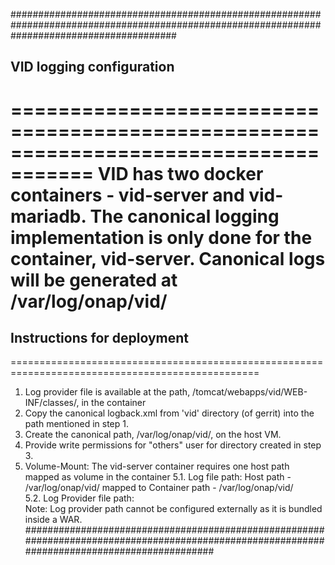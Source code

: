 ##############################################################################################################################################
## VID logging configuration
=====================================================================================
VID has two docker containers - vid-server and vid-mariadb. 
The canonical logging implementation is only done for the container, vid-server.
Canonical logs will be generated at /var/log/onap/vid/
=================================================================================================
## Instructions for deployment
=================================================================================================
  1. Log provider file is available at the path, /tomcat/webapps/vid/WEB-INF/classes/, in the container
  2. Copy the canonical logback.xml from 'vid' directory (of gerrit) into the path mentioned in step 1.
  3. Create the canonical path, /var/log/onap/vid/, on the host VM.
  4. Provide write permissions for "others" user for directory created in step 3.
  5. Volume-Mount: The vid-server container requires one host path mapped as volume in the container
       5.1. Log file path:
     		Host path -      /var/log/onap/vid/ mapped to 
        Container path - /var/log/onap/vid/        
       5.2. Log Provider file path:     	 	
        Note: Log provider path cannot be configured externally as it is bundled inside a WAR.  
##############################################################################################################################################
